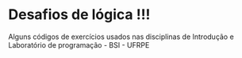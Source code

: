 # Desafios de lógica !!!
Alguns códigos de exercícios usados nas disciplinas de Introdução e Laboratório de programação - BSI - UFRPE
